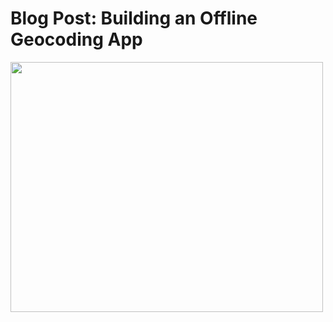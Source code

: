 <html>
  <body>
    <h1>Blog Post: Building an Offline Geocoding App</h1>
  </body>
</html>

<img src="https://xmcgill.github.io/Geocoder.jpg" width="500" height="400">
